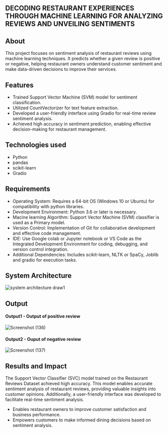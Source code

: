 ## DECODING RESTAURANT EXPERIENCES THROUGH MACHINE LEARNING FOR ANALYZING REVIEWS AND UNVEILING SENTIMENTS


## About
<!--Detailed Description about the project-->
This project focuses on sentiment analysis of restaurant reviews using machine learning techniques. It predicts whether a given review is positive or negative, helping restaurant owners understand customer sentiment and make data-driven decisions to improve their services.

## Features
<!--List the features of the project as shown below-->
- Trained Support Vector Machine (SVM) model for sentiment classification.
- Utilized CountVectorizer for text feature extraction.
- Developed a user-friendly interface using Gradio for real-time review sentiment analysis.
- Achieved high accuracy in sentiment prediction, enabling effective decision-making for restaurant management.

## Technologies used
<!--List of technologies used for the project is shown below-->
- Python
- pandas
- scikit-learn
- Gradio

## Requirements
<!--List the requirements of the project as shown below-->
* Operating System: Requires a 64-bit OS (Windows 10 or Ubuntu) for compatibility with python libraries.
* Development Environment: Python 3.6 or later is necessary.
* Macine learning Algorithm: Support Vector Machine (SVM) classifier is used as a Primary model.
* Version Control: Implementation of Git for collaborative development and effective code management.
* IDE: Use Google colab or Jupyter notebook or VS Code as the Integrated Development Environment for coding, debugging, and version control integration.
* Additional Dependencies: Includes scikit-learn, NLTK or SpaCy, Joblib and gradio for execution tasks.

## System Architecture
<!--Embed the system architecture diagram as shown below-->

![system architecture draw1](https://github.com/ChandhuruS/SEC_IT_PROJECT_PHASE_2/assets/123381860/f7dc6bf0-0303-419b-ab62-f99b0aa9f94f)

## Output

<!--Embed the Output picture at respective places as shown below as shown below-->
#### Output1 - Output of positive review
![Screenshot (136)](https://github.com/ChandhuruS/SEC_IT_PROJECT_PHASE_2/assets/123381860/78198179-abb4-442e-beb3-a2dbebc0812e)

#### Output2 - Ouput of negative review
![Screenshot (137)](https://github.com/ChandhuruS/SEC_IT_PROJECT_PHASE_2/assets/123381860/2e1290bb-858b-4e90-907e-44f088a8e795)




## Results and Impact
<!--Give the results and impact as shown below-->
The Support Vector Classifier (SVC) model trained on the Restaurant Reviews Dataset achieved high accuracy. This model enables accurate sentiment analysis of restaurant reviews, providing valuable insights into customer opinions. Additionally, a user-friendly interface was developed to facilitate real-time sentiment analysis.

- Enables restaurant owners to improve customer satisfaction and business performance.
- Empowers customers to make informed dining decisions based on sentiment analysis.





